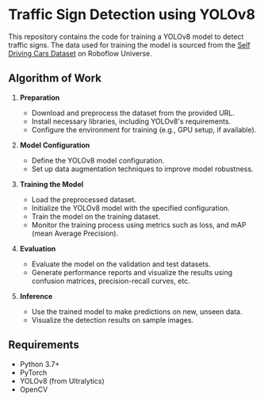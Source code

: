 # Traffic Sign Detection using YOLOv8

This repository contains the code for training a YOLOv8 model to detect traffic signs. The data used for training the model is sourced from the [Self Driving Cars Dataset](https://universe.roboflow.com/selfdriving-car-qtywx/self-driving-cars-lfjou/dataset/6) on Roboflow Universe.

## Algorithm of Work

1. **Preparation**
   - Download and preprocess the dataset from the provided URL.
   - Install necessary libraries, including YOLOv8's requirements.
   - Configure the environment for training (e.g., GPU setup, if available).

3. **Model Configuration**
   - Define the YOLOv8 model configuration.
   - Set up data augmentation techniques to improve model robustness.

4. **Training the Model**
   - Load the preprocessed dataset.
   - Initialize the YOLOv8 model with the specified configuration.
   - Train the model on the training dataset.
   - Monitor the training process using metrics such as loss, and mAP (mean Average Precision).

5. **Evaluation**
   - Evaluate the model on the validation and test datasets.
   - Generate performance reports and visualize the results using confusion matrices, precision-recall curves, etc.

6. **Inference**
   - Use the trained model to make predictions on new, unseen data.
   - Visualize the detection results on sample images.

## Requirements

- Python 3.7+
- PyTorch
- YOLOv8 (from Ultralytics)
- OpenCV
